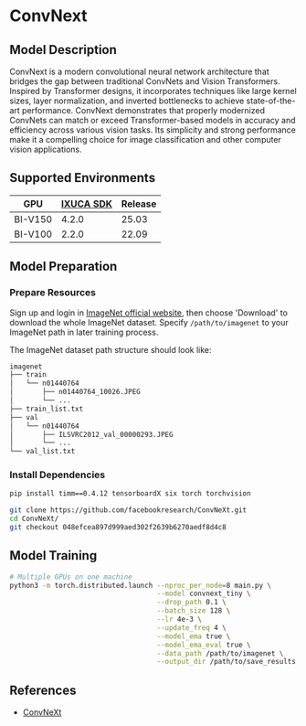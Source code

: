 # ConvNext

## Model Description

ConvNext is a modern convolutional neural network architecture that bridges the gap between traditional ConvNets and
Vision Transformers. Inspired by Transformer designs, it incorporates techniques like large kernel sizes, layer
normalization, and inverted bottlenecks to achieve state-of-the-art performance. ConvNext demonstrates that properly
modernized ConvNets can match or exceed Transformer-based models in accuracy and efficiency across various vision tasks.
Its simplicity and strong performance make it a compelling choice for image classification and other computer vision
applications.

## Supported Environments

| GPU    | [IXUCA SDK](https://gitee.com/deep-spark/deepspark#%E5%A4%A9%E6%95%B0%E6%99%BA%E7%AE%97%E8%BD%AF%E4%BB%B6%E6%A0%88-ixuca) | Release |
|--------|-----------|---------|
| BI-V150 | 4.2.0     |  25.03  |
| BI-V100 | 2.2.0     |  22.09  |

## Model Preparation

### Prepare Resources

Sign up and login in [ImageNet official website](https://www.image-net.org/index.php), then choose 'Download' to
download the whole ImageNet dataset. Specify `/path/to/imagenet` to your ImageNet path in later training process.

The ImageNet dataset path structure should look like:

```bash
imagenet
├── train
│   └── n01440764
│       ├── n01440764_10026.JPEG
│       └── ...
├── train_list.txt
├── val
│   └── n01440764
│       ├── ILSVRC2012_val_00000293.JPEG
│       └── ...
└── val_list.txt
```

### Install Dependencies

```bash
pip install timm==0.4.12 tensorboardX six torch torchvision

git clone https://github.com/facebookresearch/ConvNeXt.git
cd ConvNeXt/
git checkout 048efcea897d999aed302f2639b6270aedf8d4c8
```

## Model Training

```bash
# Multiple GPUs on one machine
python3 -m torch.distributed.launch --nproc_per_node=8 main.py \
                                    --model convnext_tiny \
                                    --drop_path 0.1 \
                                    --batch_size 128 \
                                    --lr 4e-3 \
                                    --update_freq 4 \
                                    --model_ema true \
                                    --model_ema_eval true \
                                    --data_path /path/to/imagenet \
                                    --output_dir /path/to/save_results
```

## References

- [ConvNeXt](https://github.com/facebookresearch/ConvNeXt)
